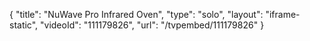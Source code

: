 {
    "title": "NuWave Pro Infrared Oven",
    "type": "solo",
    "layout": "iframe-static",
    "videoId": "111179826",
    "url": "\/tvpembed\/111179826"
}